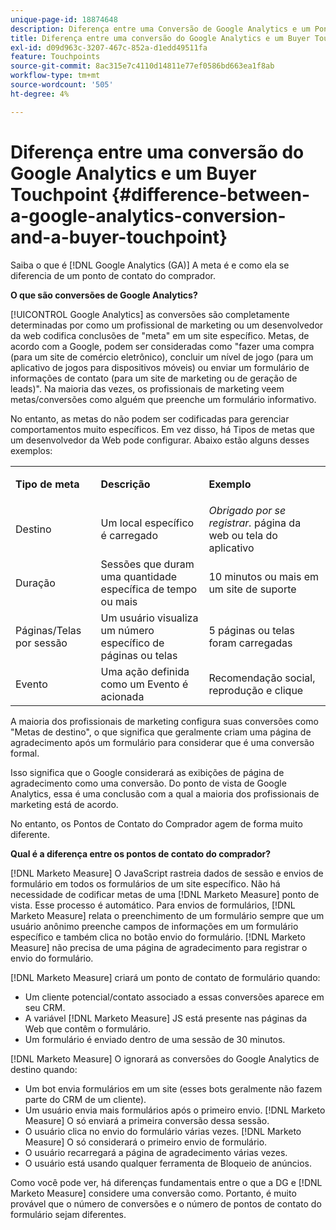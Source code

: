 ```yaml
---
unique-page-id: 18874648
description: Diferença entre uma Conversão de Google Analytics e um Ponto de Contato do Comprador - [!DNL Marketo Measure] - Documentação do produto
title: Diferença entre uma conversão do Google Analytics e um Buyer Touchpoint
exl-id: d09d963c-3207-467c-852a-d1edd49511fa
feature: Touchpoints
source-git-commit: 8ac315e7c4110d14811e77ef0586bd663ea1f8ab
workflow-type: tm+mt
source-wordcount: '505'
ht-degree: 4%

---
```


# Diferença entre uma conversão do Google Analytics e um Buyer Touchpoint {#difference-between-a-google-analytics-conversion-and-a-buyer-touchpoint}

Saiba o que é [!DNL Google Analytics (GA)] A meta é e como ela se diferencia de um ponto de contato do comprador.

**O que são conversões de Google Analytics?**

[!UICONTROL Google Analytics] as conversões são completamente determinadas por como um profissional de marketing ou um desenvolvedor da web codifica conclusões de &quot;meta&quot; em um site específico. Metas, de acordo com a Google, podem ser consideradas como &quot;fazer uma compra (para um site de comércio eletrônico), concluir um nível de jogo (para um aplicativo de jogos para dispositivos móveis) ou enviar um formulário de informações de contato (para um site de marketing ou de geração de leads)&quot;. Na maioria das vezes, os profissionais de marketing veem metas/conversões como alguém que preenche um formulário informativo.

No entanto, as metas do não podem ser codificadas para gerenciar comportamentos muito específicos. Em vez disso, há Tipos de metas que um desenvolvedor da Web pode configurar. Abaixo estão alguns desses exemplos:

<table> 
 <colgroup> 
  <col> 
  <col> 
  <col> 
 </colgroup> 
 <tbody> 
  <tr> 
   <td><strong>Tipo de meta</strong></td> 
   <td><p><strong>Descrição</strong></p></td> 
   <td><strong>Exemplo</strong></td> 
  </tr> 
  <tr> 
   <td><p>Destino</p></td> 
   <td>Um local específico é carregado</td> 
   <td><em>Obrigado por se registrar.</em> página da web ou tela do aplicativo</td> 
  </tr> 
  <tr> 
   <td>Duração</td> 
   <td>Sessões que duram uma quantidade específica de tempo ou mais</td> 
   <td>10 minutos ou mais em um site de suporte</td> 
  </tr> 
  <tr> 
   <td>Páginas/Telas por sessão</td> 
   <td>Um usuário visualiza um número específico de páginas ou telas</td> 
   <td>5 páginas ou telas foram carregadas</td> 
  </tr> 
  <tr> 
   <td>Evento</td> 
   <td>Uma ação definida como um Evento é acionada</td> 
   <td>Recomendação social, reprodução e clique</td> 
  </tr> 
 </tbody> 
</table>

A maioria dos profissionais de marketing configura suas conversões como &quot;Metas de destino&quot;, o que significa que geralmente criam uma página de agradecimento após um formulário para considerar que é uma conversão formal.

Isso significa que o Google considerará as exibições de página de agradecimento como uma conversão. Do ponto de vista de Google Analytics, essa é uma conclusão com a qual a maioria dos profissionais de marketing está de acordo.

No entanto, os Pontos de Contato do Comprador agem de forma muito diferente.

**Qual é a diferença entre os pontos de contato do comprador?**

[!DNL Marketo Measure] O JavaScript rastreia dados de sessão e envios de formulário em todos os formulários de um site específico. Não há necessidade de codificar metas de uma [!DNL Marketo Measure] ponto de vista. Esse processo é automático. Para envios de formulários, [!DNL Marketo Measure] relata o preenchimento de um formulário sempre que um usuário anônimo preenche campos de informações em um formulário específico e também clica no botão envio do formulário. [!DNL Marketo Measure] não precisa de uma página de agradecimento para registrar o envio do formulário.

[!DNL Marketo Measure] criará um ponto de contato de formulário quando:

* Um cliente potencial/contato associado a essas conversões aparece em seu CRM.
* A variável [!DNL Marketo Measure] JS está presente nas páginas da Web que contêm o formulário.
* Um formulário é enviado dentro de uma sessão de 30 minutos.

[!DNL Marketo Measure] O ignorará as conversões do Google Analytics de destino quando:

* Um bot envia formulários em um site (esses bots geralmente não fazem parte do CRM de um cliente).
* Um usuário envia mais formulários após o primeiro envio. [!DNL Marketo Measure] O só enviará a primeira conversão dessa sessão.
* O usuário clica no envio do formulário várias vezes. [!DNL Marketo Measure] O só considerará o primeiro envio de formulário.
* O usuário recarregará a página de agradecimento várias vezes.
* O usuário está usando qualquer ferramenta de Bloqueio de anúncios.

Como você pode ver, há diferenças fundamentais entre o que a DG e [!DNL Marketo Measure] considere uma conversão como. Portanto, é muito provável que o número de conversões e o número de pontos de contato do formulário sejam diferentes.

